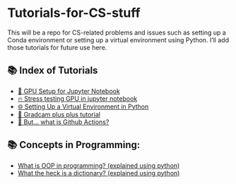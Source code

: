 # Tutorials-for-CS-stuff

This will be a repo for CS-related problems and issues such as setting up a Conda environment or setting up a virtual environment using Python. I’ll add those tutorials for future use here.

## 📚 Index of Tutorials

- [🚀 GPU Setup for Jupyter Notebook](setting_up_jupyter_for_gpu_use.md)
- [🔥 Stress testing GPU in jupyter notebook](Testing_GPU_in_Jupyter.ipynb)
- [🌐 Setting Up a Virtual Environment in Python](setting_up_virtual_env_using_python.md)
- [🚀 Gradcam plus plus tutorial](GradCAMPlusPlus_Tutorial.md)
- [🚀 But... what is Github Actions?](github_actions_guide.md)







## 📚 Concepts in Programming:

- [What is OOP in programming? (explained using python)](Python_Classes(OOP).ipynb)
- [What the heck is a dictionary? (explained using python)](dictionary.md)
